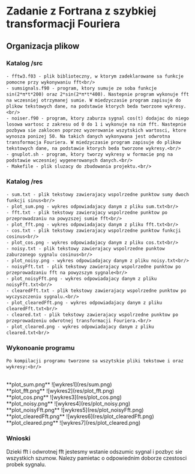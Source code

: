 # Zadanie z Fortrana z szybkiej transformacji Fouriera

## Organizacja plikow

### Katalog /src
	- fftw3.f03 - plik biblioteczny, w ktorym zadeklarowane sa funkcje pomocne przy wykonywaniu fft<br/>
	- sumsignals.f90 - program, ktory sumuje ze soba funkcje sin(2*π*t*200) oraz 2*sin(2*π*t*400). Nastepnie program wykonuje fft na wczesniej otrzymanej sumie. W miedzyczasie program zapisuje do plikow tekstowych dane, na podstawie ktorych beda tworzone wykresy.<br/>
	- noiser.f90 - program, ktory zaburza sygnal cos(t) dodajac do niego losowa wartosc z zakresu od 0 do 1 i wykonuje na nim fft. Nastepnie pozbywa sie zaklocen poprzez wyzerowanie wszytskich wartosci, ktore wynosza ponizej 50. Na takich danych wykonywana jest odwrotna transformacja Fouriera. W miedzyczasie program zapisuje do plikow tekstowych dane, na podstawie ktorych beda tworzone wykresy.<br/>
	- gnuplot.sh - program, ktory tworzy wykresy w formacie png na podstawie wczesniej wygenerowanych danych.<br/>
	- Makefile - plik sluzacy do zbudowania projektu.<br/>

### Katalog /res
	- sum.txt - plik tekstowy zawierajacy wspolrzedne punktow sumy dwoch funkcji sinus<br/>
	- plot_sum.png - wykres odpowiadajacy danym z pliku sum.txt<br/>
	- fft.txt - plik tekstowy zawierajacy wspolrzedne punktow po przeprowadzaniu na powyzszej sumie fft<br/>
	- plot_fft.png - wykres odpowiadajacy danym z pliku fft.txt<br/>
	- cos.txt - plik tekstowy zawierajacy wspolrzedne punktow funkcji cosinus<br/>
	- plot_cos.png - wykres odpowiadajacy danym z pliku cos.txt<br/>
	- noisy.txt - plik tekstowy zawierajacy wspolrzedne punktow zaburzonego sygnalu cosinus<br/>
	- plot_noisy.png - wykres odpowiadajacy danym z pliku noisy.txt<br/>
	- noisyFft.txt - plik tekstowy zawierajacy wspolrzedne punktow po przeprowadzaniu fft na powyzszym sygnale<br/>
	- plot_noisyFft.png - wykres odpowiadajacy danym z pliku noisyFft.txt<br/>
	- clearedFft.txt - plik tekstowy zawierajacy wspolrzedne punktow po wyczyszczeniu sygnalu.<br/>
	- plot_clearedFft.png - wykres odpowiadajacy danym z pliku clearedFft.txt<br/>
	- cleared.txt - plik tekstowy zawierajacy wspolrzedne punktow po przeprowadzeniu odwrotnej transformacji Fouriera.<br/>
	- plot_cleared.png - wykres odpowiadajacy danym z pliku cleared.txt<br/>


### Wykonoanie programu
	Po kompilacji programu tworzone sa wszytskie pliki tekstowe i oraz wykresy:<br/>
<br/>
**plot_sum.png**
![wykres1](res/sum.png)
<br/>
**plot_fft.png**
![wykres2](res/plot_fft.png)
<br/>
**plot_cos.png**
![wykres3](res/plot_cos.png)
<br/>
**plot_noisy.png**
![wykres4](res/plot_noisy.png)
<br/>
**plot_noisyFft.png**
![wykres5](res/plot_noisyFft.png)
<br/>
**plot_clearedFft.png**
![wykres6](res/plot_clearedFft.png)
<br/>
**plot_cleared.png**
![wykres7](res/plot_cleared.png)
<br/>

### Wnioski
Dzieki fft i odwrotnej fft jestesmy wstanie odszumic sygnal i pozbyc sie wszystkich szumow. Nalezy pamietac o odpowiednim doborze czestosci probek sygnalu. 

